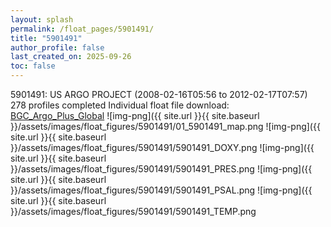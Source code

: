 ```yaml
---
layout: splash
permalink: /float_pages/5901491/
title: "5901491"
author_profile: false
last_created_on: 2025-09-26
toc: false
---
```

 
5901491: US ARGO PROJECT (2008-02-16T05:56 to 2012-02-17T07:57)
278 profiles completed
Individual float file download: [BGC_Argo_Plus_Global](https://ftp.soest.hawaii.edu/bgc_argo_plus/Individual_Floats/outliers_removed/5901491_Sprof_processed.nc)
![img-png]({{ site.url }}{{ site.baseurl }}/assets/images/float_figures/5901491/01_5901491_map.png
![img-png]({{ site.url }}{{ site.baseurl }}/assets/images/float_figures/5901491/5901491_DOXY.png
![img-png]({{ site.url }}{{ site.baseurl }}/assets/images/float_figures/5901491/5901491_PRES.png
![img-png]({{ site.url }}{{ site.baseurl }}/assets/images/float_figures/5901491/5901491_PSAL.png
![img-png]({{ site.url }}{{ site.baseurl }}/assets/images/float_figures/5901491/5901491_TEMP.png
